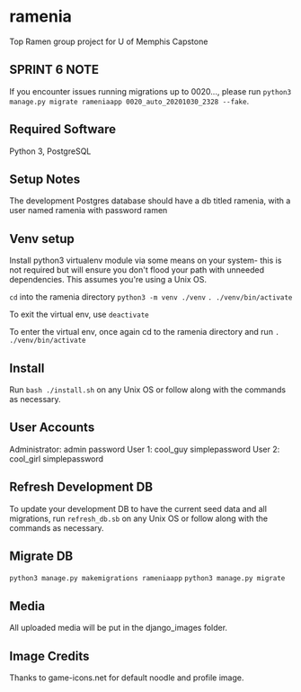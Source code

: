 # ramenia
Top Ramen group project for U of Memphis Capstone

## SPRINT 6 NOTE
If you encounter issues running migrations up to 0020..., please run
`python3 manage.py migrate rameniaapp 0020_auto_20201030_2328 --fake`.

## Required Software
Python 3, PostgreSQL

## Setup Notes
The development Postgres database should have a db titled ramenia,
with a user named ramenia with password ramen

## Venv setup
Install python3 virtualenv module via some means on your system- this is
not required but will ensure you don't flood your path with unneeded dependencies.
This assumes you're using a Unix OS.

`cd` into the ramenia directory
`python3 -m venv ./venv`
`. ./venv/bin/activate`

To exit the virtual env, use `deactivate`

To enter the virtual env, once again cd to the ramenia directory and run
`. ./venv/bin/activate`

## Install
Run `bash ./install.sh` on any Unix OS or follow along with the commands as necessary.

## User Accounts
Administrator:
admin
password
User 1:
cool_guy
simplepassword
User 2:
cool_girl
simplepassword

## Refresh Development DB
To update your development DB to have the current seed data and all migrations,
run `refresh_db.sb` on any Unix OS or follow along with the commands as necessary.

## Migrate DB
`python3 manage.py makemigrations rameniaapp`
`python3 manage.py migrate`

## Media
All uploaded media will be put in the django_images folder.

## Image Credits
Thanks to game-icons.net for default noodle and profile image.